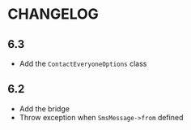 CHANGELOG
=========

6.3
---

 * Add the `ContactEveryoneOptions` class

6.2
---

 * Add the bridge
 * Throw exception when `SmsMessage->from` defined
